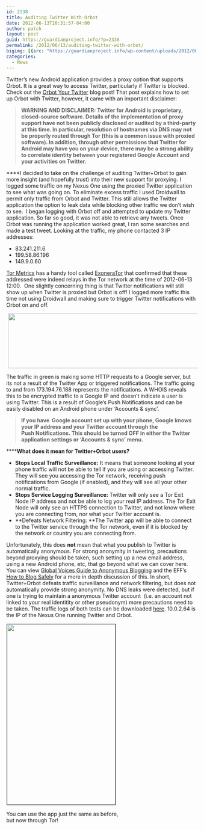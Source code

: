 ```yaml
---
id: 2338
title: Auditing Twitter With Orbot
date: 2012-06-13T20:31:57-04:00
author: patch
layout: post
guid: https://guardianproject.info/?p=2338
permalink: /2012/06/13/auditing-twitter-with-orbot/
bigimg: [{src: "https://guardianproject.info/wp-content/uploads/2012/06/twitterSYNC3.png",}]
categories:
  - News
---
```

Twitter’s new Android application provides a proxy option that supports Orbot. It is a great way to access Twitter, particularly if Twitter is blocked. Check out the [Orbot Your Twitter](https://guardianproject.info/2012/05/02/orbot-your-twitter/) blog post! That post explains how to set up Orbot with Twitter, however, it came with an important disclaimer:

> **WARNING AND DISCLAIMER: Twitter for Android is proprietary, closed-source software. Details of the implementation of proxy support have not been publicly disclosed or audited by a third-party at this time. In particular, resolution of hostnames via DNS may not be properly routed through Tor (this is a common issue with proxied software). In addition, through other permissions that Twitter for Android may have you on your device, there may be a strong ability to correlate identity between your registered Google Account and your activities on Twitter.**

****I decided to take on the challenge of auditing Twitter+Orbot to gain more insight (and hopefully trust) into their new support for proxying. I logged some traffic on my Nexus One using the proxied Twitter application to see what was going on. To eliminate excess traffic I used Droidwall to permit only traffic from Orbot and Twitter. This still allows the Twitter application the option to leak data while blocking other traffic we don’t wish to see.  I began logging with Orbot off and attempted to update my Twitter application. So far so good, it was not able to retrieve any tweets. Once Orbot was running the application worked great, I ran some searches and made a test tweet. Looking at the traffic, my phone contacted 3 IP addresses:

  * 83.241.211.6
  * 199.58.86.196
  * 149.9.0.60

[Tor Metrics](https://metrics.torproject.org/) has a handy tool called [ExoneraTor](https://metrics.torproject.org/exonerator.html) that confirmed that these addressed were indeed relays in the Tor network at the time of 2012-06-13 12:00.  One slightly concerning thing is that Twitter notifications will still show up when Twitter is proxied but Orbot is off! I logged more traffic this time not using Droidwall and making sure to trigger Twitter notifications with Orbot on and off.

<p style="text-align: center;">
  <a href="https://guardianproject.info/wp-content/uploads/2012/06/twitterSYNC3.png"><img class="size-full wp-image-2345 aligncenter" style="margin-right: 5px; margin-left: 5px; border-style: initial; border-color: initial; border-image: initial; border-width: 0px;" title="twitterSYNC" src="https://guardianproject.info/wp-content/uploads/2012/06/twitterSYNC3.png" alt="" width="583" height="146" srcset="https://guardianproject.info/wp-content/uploads/2012/06/twitterSYNC3.png 583w, https://guardianproject.info/wp-content/uploads/2012/06/twitterSYNC3-300x75.png 300w" sizes="(max-width: 583px) 100vw, 583px" /></a>
</p>

The traffic in green is making some HTTP requests to a Google server, but its not a result of the Twitter App or triggered notifications. The traffic going to and from 173.194.76.188 represents the notifications. A WHOIS reveals this to be encrypted traffic to a Google IP and doesn’t indicate a user is using Twitter. This is a result of Google’s Push Notifications and can be easily disabled on an Android phone under ‘Accounts & sync’.

> **If you have  Google account set up with your phone, Google knows your IP address and your Twitter account through the Push Notifications. This should be turned OFF in either the Twitter application settings or ‘Accounts & sync’ menu.**

******What does it mean for Twitter+Orbot users?**

  * **Stops Local Traffic Surveillance:** It means that someone looking at your phone traffic will not be able to tell if you are using or accessing Twitter. They will see you accessing the Tor network, receiving push notifications from Google (if enabled), and they will see all your other normal traffic.
  * **Stops Service Logging Surveillance:** Twitter will only see a Tor Exit Node IP address and not be able to log your real IP address. The Tor Exit Node will only see an HTTPS connection to Twitter, and not know where you are connecting from, nor what your Twitter account is.
  * **Defeats Network Filtering: **The Twitter app will be able to connect to the Twitter service through the Tor network, even if it is blocked by the network or country you are connecting from.

Unfortunately, this does **not** mean that what you publish to Twitter is automatically anonymous. For strong anonymity in tweeting, precautions beyond proxying should be taken, such setting up a new email address, using a new Android phone, etc, that go beyond what we can cover here. You can view [Global Voices Guide to Anonymous Blogging](http://advocacy.globalvoicesonline.org/projects/guide/) and the EFF’s [How to Blog Safely](https://www.eff.org/wp/blog-safely) for a more in depth discussion of this. In short, Twitter+Orbot defeats traffic surveillance and network filtering, but does not automatically provide strong anonymity. No DNS leaks were detected, but if one is trying to maintain a anonymous Twitter account  (i.e. an account not linked to your real identitity or other pseudonym) more precautions need to be taken. The traffic logs of both tests can be downloaded [here](https://guardianproject.info/wp-content/uploads/2012/06/twittertraffic.zip). 10.0.2.64 is the IP of the Nexus One running Twitter and Orbot.

<div id="attachment_2054" style="width: 298px" class="wp-caption aligncenter">
  <a href="https://guardianproject.info/wp-content/uploads/2012/05/device-2012-05-02-170011.png"><img aria-describedby="caption-attachment-2054" class=" wp-image-2054  " style="border-image: initial; border-width: 1px; border-color: black; border-style: solid; margin: 1px;" title="Tweet Freely!" src="https://guardianproject.info/wp-content/uploads/2012/05/device-2012-05-02-170011.png" alt="" width="288" height="480" srcset="https://guardianproject.info/wp-content/uploads/2012/05/device-2012-05-02-170011.png 480w, https://guardianproject.info/wp-content/uploads/2012/05/device-2012-05-02-170011-180x300.png 180w" sizes="(max-width: 288px) 100vw, 288px" /></a>
  
  <p id="caption-attachment-2054" class="wp-caption-text">
    You can use the app just the same as before, but now through Tor!
  </p>
</div>